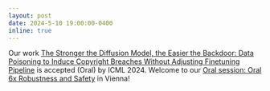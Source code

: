 ```yaml
---
layout: post
date: 2024-5-10 19:00:00-0400
inline: true
---
```

Our work <a href="https://openreview.net/forum?id=20FxHX25aq" target = "_blank">The Stronger the Diffusion Model, the Easier the Backdoor: Data Poisoning to Induce Copyright Breaches Without Adjusting Finetuning Pipeline</a> is accepted (Oral) by ICML 2024. Welcome to our <a href="https://icml.cc/virtual/2024/session/35290" target = "_blank">Oral session: Oral 6x Robustness and Safety</a> in Vienna!


<!-- ---
layout: post
date: 2023-05-10 19:00:00-0400
inline: true
---
Recent work: <a href="https://arxiv.org/pdf/2305.05208.pdf" target = "_blank">Boosting Visual-Language Models by Exploiting Hard Samples</a> is on Arxiv. -->
